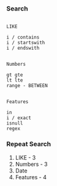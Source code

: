 ### Search


```

LIKE

i / contains
i / startswith
i / endswith


Numbers

gt gte
lt lte
range - BETWEEN


Features

in
i / exact
isnull
regex

```


### Repeat Search

1. LIKE - 3
2. Numbers - 3
3. Date
4. Features - 4

